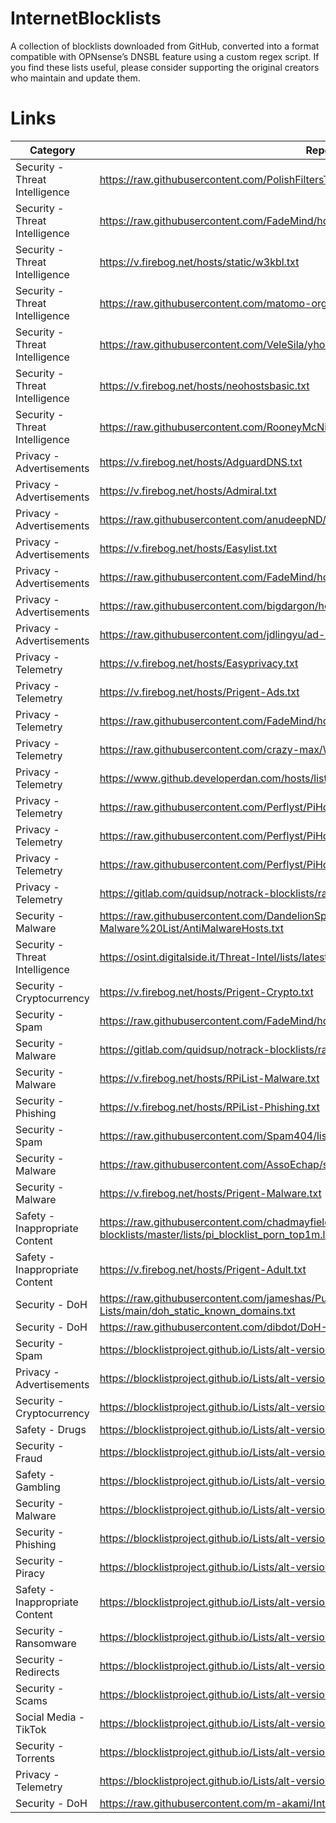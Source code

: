 # InternetBlocklists
A collection of blocklists downloaded from GitHub, converted into a format compatible with OPNsense’s DNSBL feature using a custom regex script. If you find these lists useful, please consider supporting the original creators who maintain and update them.

# Links

| Category                       | Repository                                                                                                                      |
| ------------------------------ | ------------------------------------------------------------------------------------------------------------------------------- |
| Security - Threat Intelligence | https://raw.githubusercontent.com/PolishFiltersTeam/KADhosts/master/KADhosts.txt                                                |
| Security - Threat Intelligence | https://raw.githubusercontent.com/FadeMind/hosts.extras/master/add.Spam/hosts                                                   |
| Security - Threat Intelligence | https://v.firebog.net/hosts/static/w3kbl.txt                                                                                    |
| Security - Threat Intelligence | https://raw.githubusercontent.com/matomo-org/referrer-spam-blacklist/master/spammers.txt                                        |
| Security - Threat Intelligence | https://raw.githubusercontent.com/VeleSila/yhosts/master/hosts                                                                  |
| Security - Threat Intelligence | https://v.firebog.net/hosts/neohostsbasic.txt                                                                                   |
| Security - Threat Intelligence | https://raw.githubusercontent.com/RooneyMcNibNug/pihole-stuff/master/SNAFU.txt                                                  |
| Privacy - Advertisements       | https://v.firebog.net/hosts/AdguardDNS.txt                                                                                      |
| Privacy - Advertisements       | https://v.firebog.net/hosts/Admiral.txt                                                                                         |
| Privacy - Advertisements       | https://raw.githubusercontent.com/anudeepND/blacklist/master/adservers.txt                                                      |
| Privacy - Advertisements       | https://v.firebog.net/hosts/Easylist.txt                                                                                        |
| Privacy - Advertisements       | https://raw.githubusercontent.com/FadeMind/hosts.extras/master/UncheckyAds/hosts                                                |
| Privacy - Advertisements       | https://raw.githubusercontent.com/bigdargon/hostsVN/master/hosts                                                                |
| Privacy - Advertisements       | https://raw.githubusercontent.com/jdlingyu/ad-wars/master/hosts                                                                 |
| Privacy - Telemetry            | https://v.firebog.net/hosts/Easyprivacy.txt                                                                                     |
| Privacy - Telemetry            | https://v.firebog.net/hosts/Prigent-Ads.txt                                                                                     |
| Privacy - Telemetry            | https://raw.githubusercontent.com/FadeMind/hosts.extras/master/add.2o7Net/hosts                                                 |
| Privacy - Telemetry            | https://raw.githubusercontent.com/crazy-max/WindowsSpyBlocker/master/data/hosts/spy.txt                                         |
| Privacy - Telemetry            | https://www.github.developerdan.com/hosts/lists/ads-and-tracking-extended.txt                                                   |
| Privacy - Telemetry            | https://raw.githubusercontent.com/Perflyst/PiHoleBlocklist/master/android-tracking.txt                                          |
| Privacy - Telemetry            | https://raw.githubusercontent.com/Perflyst/PiHoleBlocklist/master/SmartTV.txt                                                   |
| Privacy - Telemetry            | https://raw.githubusercontent.com/Perflyst/PiHoleBlocklist/master/AmazonFireTV.txt                                              |
| Privacy - Telemetry            | https://gitlab.com/quidsup/notrack-blocklists/raw/master/notrack-blocklist.txt                                                  |
| Security - Malware             | https://raw.githubusercontent.com/DandelionSprout/adfilt/master/Alternate%20versions%20Anti-Malware%20List/AntiMalwareHosts.txt |
| Security - Threat Intelligence | https://osint.digitalside.it/Threat-Intel/lists/latestdomains.txt                                                               |
| Security - Cryptocurrency      | https://v.firebog.net/hosts/Prigent-Crypto.txt                                                                                  |
| Security - Spam                | https://raw.githubusercontent.com/FadeMind/hosts.extras/master/add.Risk/hosts                                                   |
| Security - Malware             | https://gitlab.com/quidsup/notrack-blocklists/raw/master/notrack-malware.txt                                                    |
| Security - Malware             | https://v.firebog.net/hosts/RPiList-Malware.txt                                                                                 |
| Security - Phishing            | https://v.firebog.net/hosts/RPiList-Phishing.txt                                                                                |
| Security - Spam                | https://raw.githubusercontent.com/Spam404/lists/master/main-blacklist.txt                                                       |
| Security - Malware             | https://raw.githubusercontent.com/AssoEchap/stalkerware-indicators/master/generated/hosts                                       |
| Security - Malware             | https://v.firebog.net/hosts/Prigent-Malware.txt                                                                                 |
| Safety - Inappropriate Content | https://raw.githubusercontent.com/chadmayfield/my-pihole-blocklists/master/lists/pi_blocklist_porn_top1m.list                   |
| Safety - Inappropriate Content | https://v.firebog.net/hosts/Prigent-Adult.txt                                                                                   |
| Security - DoH                 | https://raw.githubusercontent.com/jameshas/Public-DoH-Lists/main/doh_static_known_domains.txt                                   |
| Security - DoH                 | https://raw.githubusercontent.com/dibdot/DoH-IP-blocklists/master/doh-domains_overall.txt                                       |
| Security - Spam                | https://blocklistproject.github.io/Lists/alt-version/abuse-nl.txt                                                               |
| Privacy - Advertisements       | https://blocklistproject.github.io/Lists/alt-version/ads-nl.txt                                                                 |
| Security - Cryptocurrency      | https://blocklistproject.github.io/Lists/alt-version/crypto-nl.txt                                                              |
| Safety - Drugs                 | https://blocklistproject.github.io/Lists/alt-version/drugs-nl.txt                                                               |
| Security - Fraud               | https://blocklistproject.github.io/Lists/alt-version/fraud-nl.txt                                                               |
| Safety - Gambling              | https://blocklistproject.github.io/Lists/alt-version/gambling-nl.txt                                                            |
| Security - Malware             | https://blocklistproject.github.io/Lists/alt-version/malware-nl.txt                                                             |
| Security - Phishing            | https://blocklistproject.github.io/Lists/alt-version/phishing-nl.txt                                                            |
| Security - Piracy              | https://blocklistproject.github.io/Lists/alt-version/piracy-nl.txt                                                              |
| Safety - Inappropriate Content | https://blocklistproject.github.io/Lists/alt-version/porn-nl.txt                                                                |
| Security - Ransomware          | https://blocklistproject.github.io/Lists/alt-version/ransomware-nl.txt                                                          |
| Security - Redirects           | https://blocklistproject.github.io/Lists/alt-version/redirect-nl.txt                                                            |
| Security - Scams               | https://blocklistproject.github.io/Lists/alt-version/scam-nl.txt                                                                |
| Social Media - TikTok          | https://blocklistproject.github.io/Lists/alt-version/tiktok-nl.txt                                                              |
| Security - Torrents            | https://blocklistproject.github.io/Lists/alt-version/torrent-nl.txt                                                             |
| Privacy - Telemetry            | https://blocklistproject.github.io/Lists/alt-version/tracking-nl.txt                                                            |
| Security - DoH                 | https://raw.githubusercontent.com/m-akami/InternetBlocklists/main/apple-doh.txt                                                 |
